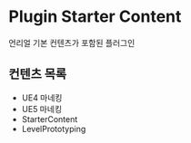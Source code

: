 # Plugin Starter Content

언리얼 기본 컨텐츠가 포함된 플러그인

## 컨텐츠 목록

- UE4 마네킹
- UE5 마네킹
- StarterContent
- LevelPrototyping